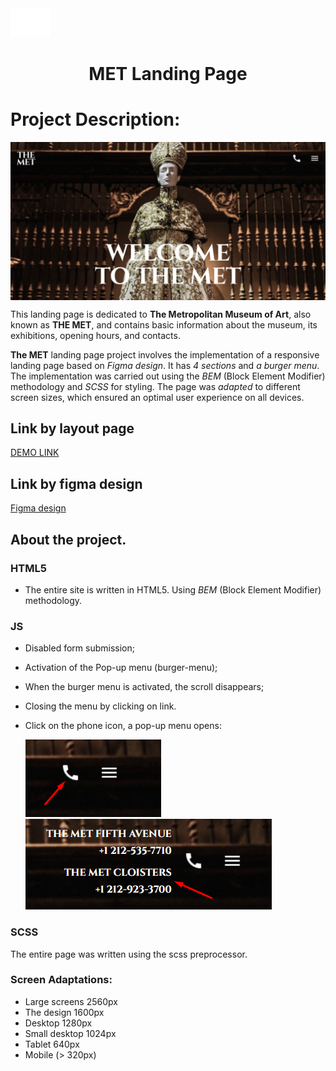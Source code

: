 <img src="./src/icons/logo.png">
<h1 align="center">MET Landing Page</h1>

# Project Description:

<img align="center" src="./Main.png">

This landing page is dedicated to **The Metropolitan Museum of Art**, also known as **THE MET**, and contains basic information about the museum, its exhibitions, opening hours, and contacts.

**The MET** landing page project involves the implementation of a responsive landing page based on _Figma design_. It has _4 sections_ and _a burger menu_. The implementation was carried out using the _BEM_ (Block Element Modifier) methodology and _SCSS_ for styling. The page was _adapted_ to different screen sizes, which ensured an optimal user experience on all devices.

## Link by layout page

[DEMO LINK](https://galers.github.io/projects-portfolio-MET-landing/)

## Link by figma design

[Figma design](https://www.figma.com/design/lSR1m42L9YwzQwzzxKwHpw/THE-MET?node-id=8590-29&t=I1YuOfVDcN7zNczN-0)

## About the project.

### HTML5

- The entire site is written in HTML5. Using _BEM_ (Block Element Modifier) methodology.

### JS

- Disabled form submission;
- Activation of the Pop-up menu (burger-menu);
- When the burger menu is activated, the scroll disappears;
- Closing the menu by clicking on link.
- Click on the phone icon, a pop-up menu opens:

  <img src="test-phone.png"><img src="test-phone2.png">

### SCSS

The entire page was written using the scss preprocessor.

### Screen Adaptations:

- Large screens 2560px
- The design 1600px
- Desktop 1280px
- Small desktop 1024px
- Tablet 640px
- Mobile (> 320px)
